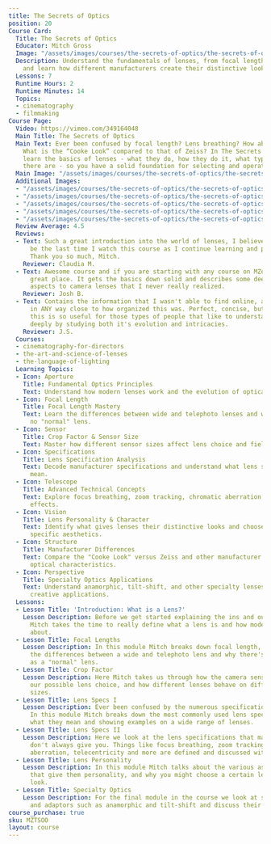 ```yaml
---
title: The Secrets of Optics
position: 20
Course Card:
  Title: The Secrets of Optics
  Educator: Mitch Gross
  Image: "/assets/images/courses/the-secrets-of-optics/the-secrets-of-optics.jpg"
  Description: Understand the fundamentals of lenses, from focal length to crop factors,
    and learn how different manufacturers create their distinctive looks.
  Lessons: 7
  Runtime Hours: 2
  Runtime Minutes: 14
  Topics:
  - cinematography
  - filmmaking
Course Page:
  Video: https://vimeo.com/349164048
  Main Title: The Secrets of Optics
  Main Text: Ever been confused by focal length? Lens breathing? How about crop factors?
    What is the “Cooke Look” compared to that of Zeiss? In The Secrets of Optics you’ll
    learn the basics of lenses - what they do, how they do it, what types of lenses
    there are - so you have a solid foundation for selecting and operating lenses.
  Main Image: "/assets/images/courses/the-secrets-of-optics/the-secrets-of-optics-1.jpg"
  Additional Images:
  - "/assets/images/courses/the-secrets-of-optics/the-secrets-of-optics-2.jpg"
  - "/assets/images/courses/the-secrets-of-optics/the-secrets-of-optics-3.jpg"
  - "/assets/images/courses/the-secrets-of-optics/the-secrets-of-optics-4.jpg"
  - "/assets/images/courses/the-secrets-of-optics/the-secrets-of-optics-5.jpg"
  - "/assets/images/courses/the-secrets-of-optics/the-secrets-of-optics-6.jpg"
  Review Average: 4.5
  Reviews:
  - Text: Such a great introduction into the world of lenses, I believe this won't
      be the last time I watch this course as I continue learning and practicing.
      Thank you so much, Mitch.
    Reviewer: Claudia M.
  - Text: Awesome course and if you are starting with any course on MZed this is a
      great place. It gets the basics down solid and describes some deep, in-depth
      aspects to camera lenses that I never really realized.
    Reviewer: Josh B.
  - Text: Contains the information that I wasn't able to find online, at least not
      in ANY way close to how organized this was. Perfect, concise, but DETAILED,
      this is so useful for those types of people that like to understand concepts
      deeply by studying both it's evolution and intricacies.
    Reviewer: J.S.
  Courses:
  - cinematography-for-directors
  - the-art-and-science-of-lenses
  - the-language-of-lighting
  Learning Topics:
  - Icon: Aperture
    Title: Fundamental Optics Principles
    Text: Understand how modern lenses work and the evolution of optical technology.
  - Icon: Focal Length
    Title: Focal Length Mastery
    Text: Learn the differences between wide and telephoto lenses and why there's
      no "normal" lens.
  - Icon: Sensor
    Title: Crop Factor & Sensor Size
    Text: Master how different sensor sizes affect lens choice and field of view calculations.
  - Icon: Specifications
    Title: Lens Specification Analysis
    Text: Decode manufacturer specifications and understand what lens specs really
      mean.
  - Icon: Telescope
    Title: Advanced Technical Concepts
    Text: Explore focus breathing, zoom tracking, chromatic aberration, and telecentricity
      effects.
  - Icon: Vision
    Title: Lens Personality & Character
    Text: Identify what gives lenses their distinctive looks and choose lenses for
      specific aesthetics.
  - Icon: Structure
    Title: Manufacturer Differences
    Text: Compare the "Cooke Look" versus Zeiss and other manufacturer's distinctive
      optical characteristics.
  - Icon: Perspective
    Title: Specialty Optics Applications
    Text: Understand anamorphic, tilt-shift, and other specialty lenses and their
      creative applications.
  Lessons:
  - Lesson Title: 'Introduction: What is a Lens?'
    Lesson Description: Before we get started explaining the ins and outs of lenses,
      Mitch takes the time to really define what a lens is and how modern lenses came
      about.
  - Lesson Title: Focal Lengths
    Lesson Description: In this module Mitch breaks down focal length, explaining
      the differences between a wide and telephoto lens and why there's no such thing
      as a "normal" lens.
  - Lesson Title: Crop Factor
    Lesson Description: Here Mitch takes us through how the camera sensor size affects
      our possible lens choice, and how different lenses behave on different sensor
      sizes.
  - Lesson Title: Lens Specs I
    Lesson Description: Ever been confused by the numerous specifications of lenses?
      In this module Mitch breaks down the most commonly used lens specs, explaining
      what they mean and showing examples on a wide range of lenses.
  - Lesson Title: Lens Specs II
    Lesson Description: Here we look at the lens specifications that manufacturers
      don't always give you. Things like focus breathing, zoom tracking, chromatic
      aberration, telecentricity and more are defined and discussed with examples.
  - Lesson Title: Lens Personality
    Lesson Description: In this module Mitch talks about the various aspects of lenses
      that give them personality, and why you might choose a certain lens for a certain
      look.
  - Lesson Title: Specialty Optics
    Lesson Description: For the final module in the course we look at specialty lenses
      and adaptors such as anamorphic and tilt-shift and discuss their application.
course_purchase: true
sku: MZTSOO
layout: course
---
```


